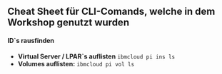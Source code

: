 ## Cheat Sheet für CLI-Comands, welche in dem Workshop genutzt wurden

#### ID`s rausfinden
- **Virtual Server / LPAR`s auflisten** ``ibmcloud pi ins ls`` 
- **Volumes auflisten:** ``ibmcloud pi vol ls``